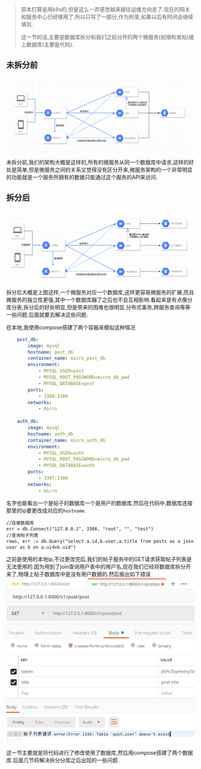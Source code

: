 > 原本打算是用k8s的,但是这么一弄感觉越来越往运维方向走了.现在的网关和服务中心已经够用了.所以只写了一部分,作为附录,如果以后有时间会继续填坑.
> 
> 这一节的话,主要是数据库拆分和我们之前分开的两个微服务(权限和发帖)接上数据库(主要是代码).

## 未拆分前
![](img/5_db_1.png)

未拆分前,我们的架构大概是这样的,所有的微服务从同一个数据库中请求,这样的好处是简单,但是微服务之间的关系又觉得没有区分开来,微服务架构的一个非常明显的功能就是一个服务所拥有的数据只能通过这个服务的API来访问.

## 拆分后
![](img/5_db_2.png)

拆分后大概是上图这样,一个微服务对应一个数据库,这样更容易微服务的扩展,而且微服务的独立性更强,其中一个数据库蹦了之后也不会互相影响.看起来是有点像分库分表,拆分后的好处明显,但是带来的困难也很明显.分布式事务,跨服务查询等等一些问题.后面就要去解决这些问题.

在本地,我使用compose搭建了两个容器来模拟这种情况
```yaml
    post_db:
        image: mysql
        hostname: post_db
        container_name: micro_post_db
        environment: 
            - MYSQL_USER=post
            - MYSQL_ROOT_PASSWORD=micro_db_pwd
            - MYSQL_DATABASE=post
        ports: 
            - 3308:3306
        networks: 
            - micro

    auth_db:
        image: mysql
        hostname: auth_db
        container_name: micro_auth_db
        environment: 
            - MYSQL_USER=auth
            - MYSQL_ROOT_PASSWORD=micro_db_pwd
            - MYSQL_DATABASE=auth
        ports: 
            - 3307:3306
        networks: 
            - micro
```
名字也能看出一个是帖子的数据库一个是用户的数据库,然后在代码中,数据库连接那里的ip要更改成对应的```hostname```.
```golang
//连接数据库
err = db.Connect("127.0.0.1", 3306, "root", "", "test")
//查询帖子列表
rows, err := db.Query("select a.id,b.user,a.title from posts as a join user as b on a.uid=b.uid")
```
之前是使用的本地ip,不过更改完后,我们的帖子服务中的GET请求获取帖子列表是无法使用的.因为用到了join查询用户表中的用户名,现在我们已经将数据库拆分开来了,物理上帖子数据库中是没有用户数据的.然后报出如下错误
![](img/5_post.png)

这一节主要就是将代码进行了修改使用了数据库,然后用compose搭建了两个数据库.后面几节将解决拆分分库之后出现的一些问题.